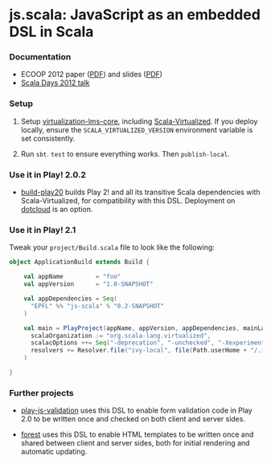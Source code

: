 # js.scala: JavaScript as an embedded DSL in Scala #

### Documentation

* ECOOP 2012 paper ([PDF](http://infoscience.epfl.ch/record/179888/files/js-scala-ecoop.pdf)) and slides ([PDF](http://pldi12.cs.purdue.edu/sites/default/files/slides_ecoop_gkossakowski.pdf))
* [Scala Days 2012 talk](http://skillsmatter.com/podcast/scala/javascript-embedded-dsl-scala)

### Setup

1. Setup [virtualization-lms-core](http://github.com/js-scala/virtualization-lms-core), including [Scala-Virtualized](http://github.com/js-scala/scala/tree/js). If you deploy locally, ensure the `SCALA_VIRTUALIZED_VERSION` environment variable is set consistently.

2. Run `sbt`. `test` to ensure everything works. Then `publish-local`.

### Use it in Play! 2.0.2

* [build-play20](http://github.com/js-scala/build-play20) builds Play 2! and all its transitive Scala dependencies with Scala-Virtualized, for compatibility with this DSL. Deployment on [dotcloud](http://github.com/js-scala/play2-on-dotcloud) is an option.

### Use it in Play! 2.1

Tweak your `project/Build.scala` file to look like the following:
```scala
object ApplicationBuild extends Build {

    val appName         = "foo"
    val appVersion      = "1.0-SNAPSHOT"

    val appDependencies = Seq(
      "EPFL" %% "js-scala" % "0.2-SNAPSHOT"
    )

    val main = PlayProject(appName, appVersion, appDependencies, mainLang = SCALA).settings(
      scalaOrganization := "org.scala-lang.virtualized",
      scalacOptions ++= Seq("-deprecation", "-unchecked", "-Xexperimental", "-Yvirtualize"),
      resolvers += Resolver.file("ivy-local", file(Path.userHome + "/.ivy2/local"))(Resolver.ivyStylePatterns)
    )

}
```

### Further projects

* [play-js-validation](http://github.com/js-scala/play-js-validation) uses this DSL to enable form validation code in Play 2.0 to be written once and checked on both client and server sides.

* [forest](http://github.com/js-scala/forest) uses this DSL to enable HTML templates to be written once and shared between client and server sides, both for initial rendering and automatic updating.
